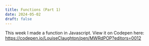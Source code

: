```yaml
---
title: Functions (Part 1)
date: 2024-05-02
draft: false
---
```

This week I made a function in Javascript. View it on Codepen here: https://codepen.io/LouiseClaughton/pen/MWRdPOP?editors=0012
